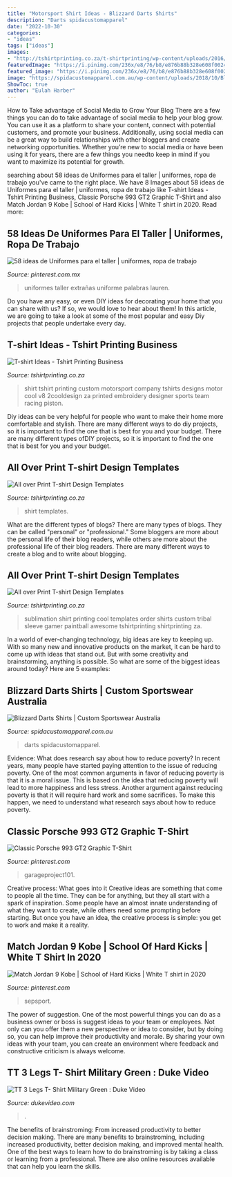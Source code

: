 ```yaml
---
title: "Motorsport Shirt Ideas - Blizzard Darts Shirts"
description: "Darts spidacustomapparel"
date: "2022-10-30"
categories:
- "ideas"
tags: ["ideas"]
images:
- "http://tshirtprinting.co.za/t-shirtprinting/wp-content/uploads/2016/09/my-shirt-sampleA-1024x686.jpg"
featuredImage: "https://i.pinimg.com/236x/e8/76/b8/e876b88b328e608f002499dedb77bb1d.jpg"
featured_image: "https://i.pinimg.com/236x/e8/76/b8/e876b88b328e608f002499dedb77bb1d.jpg"
image: "https://spidacustomapparel.com.au/wp-content/uploads/2018/10/Blizzard-Darts-Shirts-Back-Personalised.jpg"
ShowToc: true
author: "Eulah Harber"
---
```



How to Take advantage of Social Media to Grow Your Blog
There are a few things you can do to take advantage of social media to help your blog grow. You can use it as a platform to share your content, connect with potential customers, and promote your business. Additionally, using social media can be a great way to build relationships with other bloggers and create networking opportunities. Whether you’re new to social media or have been using it for years, there are a few things you needto keep in mind if you want to maximize its potential for growth.

	

		
searching about 58 ideas de Uniformes para el taller | uniformes, ropa de trabajo you've came to the right place. We have 8 Images about 58 ideas de Uniformes para el taller | uniformes, ropa de trabajo like T-shirt Ideas - Tshirt Printing Business, Classic Porsche 993 GT2 Graphic T-Shirt and also Match Jordan 9 Kobe | School of Hard Kicks | White T shirt in 2020. Read more:
		
    
## 58 Ideas De Uniformes Para El Taller | Uniformes, Ropa De Trabajo

<img loading=lazy src="https://i.pinimg.com/236x/e8/76/b8/e876b88b328e608f002499dedb77bb1d.jpg" onerror="this.onerror=null;this.src='https://tse4.mm.bing.net/th?id=OIP.Z92Qwi_GUjyAwjojW_sS9AAAAA&amp;pid=15.1';" alt="58 ideas de Uniformes para el taller | uniformes, ropa de trabajo">

_Source: pinterest.com.mx_

>uniformes taller extrañas uniforme palabras lauren. 

	

Do you have any easy, or even DIY ideas for decorating your home that you can share with us? If so, we would love to hear about them! In this article, we are going to take a look at some of the most popular and easy Diy projects that people undertake every day.

    
## T-shirt Ideas - Tshirt Printing Business

<img loading=lazy src="http://tshirtprinting.co.za/t-shirtprinting/wp-content/uploads/2014/10/motorsport-shirt-design-1024x777.jpg" onerror="this.onerror=null;this.src='https://tse3.mm.bing.net/th?id=OIP.OuNZ2oPNLP2PbD_Ft9if2AHaFn&amp;pid=15.1';" alt="T-shirt Ideas - Tshirt Printing Business">

_Source: tshirtprinting.co.za_

>shirt tshirt printing custom motorsport company tshirts designs motor cool v8 2cooldesign za printed embroidery designer sports team racing piston. 

	

Diy ideas can be very helpful for people who want to make their home more comfortable and stylish. There are many different ways to do diy projects, so it is important to find the one that is best for you and your budget. There are many different types ofDIY projects, so it is important to find the one that is best for you and your budget.

    
## All Over Print T-shirt Design Templates

<img loading=lazy src="http://tshirtprinting.co.za/t-shirtprinting/wp-content/uploads/2016/09/my-shirt-sampleA-1024x686.jpg" onerror="this.onerror=null;this.src='https://tse3.mm.bing.net/th?id=OIP.tMKcxfooJb3A_St8K1ktTQHaE9&amp;pid=15.1';" alt="All over Print T-shirt Design Templates">

_Source: tshirtprinting.co.za_

>shirt templates. 

	

What are the different types of blogs?
There are many types of blogs. They can be called "personal" or "professional." Some bloggers are more about the personal life of their blog readers, while others are more about the professional life of their blog readers. There are many different ways to create a blog and to write about blogging.

    
## All Over Print T-shirt Design Templates

<img loading=lazy src="http://tshirtprinting.co.za/t-shirtprinting/wp-content/uploads/2014/12/SUBLIMATION-ALL-OVER-SHIRT-PRINT-ORDER-THIS-SHIRT-COOL-T-SHIRT-DESIGN.jpg" onerror="this.onerror=null;this.src='https://tse3.mm.bing.net/th?id=OIP.XilaONyajC6hrwg9RFj__AHaHg&amp;pid=15.1';" alt="All over Print T-shirt Design Templates">

_Source: tshirtprinting.co.za_

>sublimation shirt printing cool templates order shirts custom tribal sleeve gamer paintball awesome tshirtprinting shirtprinting za. 

	

In a world of ever-changing technology, big ideas are key to keeping up. With so many new and innovative products on the market, it can be hard to come up with ideas that stand out. But with some creativity and brainstorming, anything is possible. So what are some of the biggest ideas around today? Here are 5 examples: 

    
## Blizzard Darts Shirts | Custom Sportswear Australia

<img loading=lazy src="https://spidacustomapparel.com.au/wp-content/uploads/2018/10/Blizzard-Darts-Shirts-Back-Personalised.jpg" onerror="this.onerror=null;this.src='https://tse1.mm.bing.net/th?id=OIP.gU9NQ2P9qT0PDrVRS2m0UAHaHa&amp;pid=15.1';" alt="Blizzard Darts Shirts | Custom Sportswear Australia">

_Source: spidacustomapparel.com.au_

>darts spidacustomapparel. 

	

Evidence: What does research say about how to reduce poverty?
In recent years, many people have started paying attention to the issue of reducing poverty. One of the most common arguments in favor of reducing poverty is that it is a moral issue. This is based on the idea that reducing poverty will lead to more happiness and less stress. Another argument against reducing poverty is that it will require hard work and some sacrifices. To make this happen, we need to understand what research says about how to reduce poverty.

    
## Classic Porsche 993 GT2 Graphic T-Shirt

<img loading=lazy src="https://i.pinimg.com/originals/d9/0c/d3/d90cd330dd8407f537bb6b4e6a40ae7c.jpg" onerror="this.onerror=null;this.src='https://tse3.mm.bing.net/th?id=OIP.DE5bwI9-TNn7AbUm9PVgwgHaHa&amp;pid=15.1';" alt="Classic Porsche 993 GT2 Graphic T-Shirt">

_Source: pinterest.com_

>garageproject101. 

	

Creative process: What goes into it
Creative ideas are something that come to people all the time. They can be for anything, but they all start with a spark of inspiration. Some people have an almost innate understanding of what they want to create, while others need some prompting before starting. But once you have an idea, the creative process is simple: you get to work and make it a reality.

    
## Match Jordan 9 Kobe | School Of Hard Kicks | White T Shirt In 2020

<img loading=lazy src="https://i.pinimg.com/originals/ff/7e/2b/ff7e2b2b622b4ffbd9c1022bf95694d6.jpg" onerror="this.onerror=null;this.src='https://tse1.mm.bing.net/th?id=OIP.YnRI6y8cXIGVvclOblYoMQHaHa&amp;pid=15.1';" alt="Match Jordan 9 Kobe | School of Hard Kicks | White T shirt in 2020">

_Source: pinterest.com_

>sepsport. 

	

The power of suggestion.
One of the most powerful things you can do as a business owner or boss is suggest ideas to your team or employees. Not only can you offer them a new perspective or idea to consider, but by doing so, you can help improve their productivity and morale. By sharing your own ideas with your team, you can create an environment where feedback and constructive criticism is always welcome.

    
## TT 3 Legs T- Shirt Military Green : Duke Video

<img loading=lazy src="https://www.dukevideo.com/images/productimages/1/20ATS18MG.jpg?width=600&amp;height=600" onerror="this.onerror=null;this.src='https://tse1.mm.bing.net/th?id=OIP.IzAXKdNbJJbA49hFB5vusgHaHa&amp;pid=15.1';" alt="TT 3 Legs T- Shirt Military Green : Duke Video">

_Source: dukevideo.com_

>. 

	

The benefits of brainstroming: From increased productivity to better decision making.
There are many benefits to brainstroming, including increased productivity, better decision making, and improved mental health. One of the best ways to learn how to do brainstroming is by taking a class or learning from a professional. There are also online resources available that can help you learn the skills.

